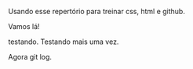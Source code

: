 Usando esse repertório para treinar css, html e github.

Vamos lá!

testando.
Testando mais uma vez.

Agora git log.